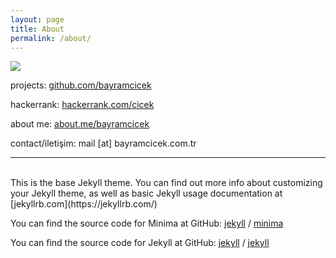 ```yaml
---
layout: page
title: About
permalink: /about/
---
```


![](https://projecteuler.net/profile/cicek.png)

projects: [github.com/bayramcicek] 

hackerrank: [hackerrank.com/cicek]

about me: [about.me/bayramcicek]

contact/iletişim: mail [at] bayramcicek.com.tr

___	

<br>
This is the base Jekyll theme. You can find out more info about customizing your Jekyll theme, as well as basic Jekyll usage documentation at [jekyllrb.com](https://jekyllrb.com/)

You can find the source code for Minima at GitHub:
[jekyll][jekyll-organization] /
[minima](https://github.com/jekyll/minima)

You can find the source code for Jekyll at GitHub:
[jekyll][jekyll-organization] /
[jekyll](https://github.com/jekyll/jekyll)


[jekyll-organization]: https://github.com/jekyll
[github.com/bayramcicek]: https://github.com/bayramcicek/
[hackerrank.com/cicek]: https://www.hackerrank.com/cicek
[about.me/bayramcicek]: https://about.me/bayramcicek
